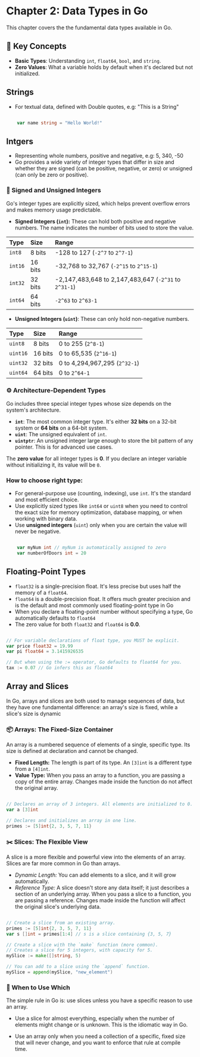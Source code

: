 # Chapter 2: Data Types in Go

This chapter covers the the fundamental data types available in Go.

## 🎯 Key Concepts

* **Basic Types**: Understanding `int`, `float64`, `bool`, and `string`.
* **Zero Values**: What a variable holds by default when it's declared but not initialized.

## Strings

* For textual data, defined with Double quotes, e.g: "This is a String"

```go

    var name string = "Hello World!"

```

## Intgers

* Representing whole numbers, positive and negative, e.g: 5, 340, -50
* Go provides a wide variety of integer types that differ in size and whether they are signed (can be positive, negative, or zero) or unsigned (can only be zero or positive).

### 🔢 Signed and Unsigned Integers

Go's integer types are explicitly sized, which helps prevent overflow errors and makes memory usage predictable.

* **Signed Integers (`int`):** These can hold both positive and negative numbers. The name indicates the number of bits used to store the value.

| Type    | Size    | Range                                                 |
| :------ | :------ | :---------------------------------------------------- |
| `int8`  | 8 bits  | -128 to 127 (`-2^7` to `2^7-1`)                        |
| `int16` | 16 bits | -32,768 to 32,767 (`-2^15` to `2^15-1`)            |
| `int32` | 32 bits | -2,147,483,648 to 2,147,483,647 (`-2^31` to `2^31-1`) |
| `int64` | 64 bits | `-2^63` to `2^63-1`                                 |

* **Unsigned Integers (`uint`)**: These can only hold non-negative numbers.

| Type     | Size    | Range                     |
| :------- | :------ | :------------------------ |
| `uint8`  | 8 bits  | 0 to 255 (`2^8-1`)        |
| `uint16` | 16 bits | 0 to 65,535 (`2^16-1`)    |
| `uint32` | 32 bits | 0 to 4,294,967,295 (`2^32-1`) |
| `uint64` | 64 bits | 0 to `2^64-1`           |

### ⚙️ Architecture-Dependent Types

Go includes three special integer types whose size depends on the system's architecture.

* **`int`**: The most common integer type. It's either **32 bits** on a 32-bit system or **64 bits** on a 64-bit system.
* **`uint`**: The unsigned equivalent of `int`.
* **`uintptr`**: An unsigned integer large enough to store the bit pattern of any pointer. This is for advanced use cases.

The **zero value** for all integer types is **0**. If you declare an integer variable without initializing it, its value will be `0`.

### How to choose right type:

* For general-purpose use (counting, indexing), use `int`. It's the standard and most efficient choice.
* Use explicitly sized types like `int64` or `uint8` when you need to control the exact size for memory optimization, database mapping, or when working with binary data.
* Use **unsigned integers** (`uint`) only when you are certain the value will never be negative.



```go

    var myNum int // myNum is automatically assigned to zero
    var numberOfDoors int = 20

```

## Floating-Point Types

* `float32` is a single-precision float. It's less precise but uses half the memory of a `float64`.
* `float64` is a double-precision float. It offers much greater precision and is the default and most commonly used floating-point type in Go
* When you declare a floating-point number without specifying a type, Go automatically defaults to `float64`
* The zero value for both `float32` and `float64` is **0.0**.

```go

// For variable declarations of float type, you MUST be explicit.
var price float32 = 19.99
var pi float64 = 3.1415926535

// But when using the := operator, Go defaults to float64 for you.
tax := 0.07 // Go infers this as float64

```

## Array and Slices

In Go, arrays and slices are both used to manage sequences of data, but they have one fundamental difference: an array's size is fixed, while a slice's size is dynamic

### 📦 Arrays: The Fixed-Size Container

An array is a numbered sequence of elements of a single, specific type. Its size is defined at declaration and cannot be changed.

* **Fixed Length:** The length is part of its type. An `[3]int` is a different type from a `[4]int`.
* **Value Type:** When you pass an array to a function, you are passing a copy of the entire array. Changes made inside the function do not affect the original array.

```go

// Declares an array of 3 integers. All elements are initialized to 0.
var a [3]int

// Declares and initializes an array in one line.
primes := [5]int{2, 3, 5, 7, 11}

```

### ✂️ Slices: The Flexible View

A slice is a more flexible and powerful view into the elements of an array. Slices are far more common in Go than arrays.

* *Dynamic Length:* You can add elements to a slice, and it will grow automatically.
* *Reference Type:* A slice doesn't store any data itself; it just describes a section of an underlying array. When you pass a slice to a function, you are passing a reference. Changes made inside the function will affect the original slice's underlying data.

```go

// Create a slice from an existing array.
primes := [5]int{2, 3, 5, 7, 11}
var s []int = primes[1:4] // s is a slice containing {3, 5, 7}

// Create a slice with the `make` function (more common).
// Creates a slice for 5 integers, with capacity for 5.
mySlice := make([]string, 5)

// You can add to a slice using the `append` function.
mySlice = append(mySlice, "new_element")


```
### 🤔 When to Use Which

The simple rule in Go is: use slices unless you have a specific reason to use an array.

* Use a slice for almost everything, especially when the number of elements might change or is unknown. This is the idiomatic way in Go.

* Use an array only when you need a collection of a specific, fixed size that will never change, and you want to enforce that rule at compile time.